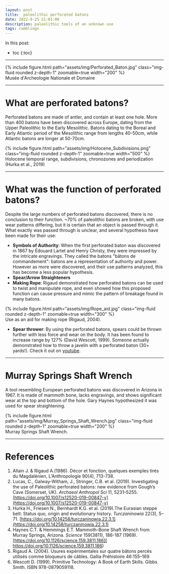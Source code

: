 ```yaml
---
layout: post
title:  paleolithic perforated batons
date: 2022-9-25 21:01:00
description: paleolithic tools of an unknown use
tags: ramblings
---
```

In this post:
* toc
{:toc}
  
***

<div class="text-center">
    {% include figure.html path="assets/img/Perforated_Baton.jpg" class="img-fluid rounded z-depth-1" zoomable=true  width="200" %}
</div>
<div class="caption"> Musée d'Archeologie Nationale et Domaine </div>

***

# What are perforated batons?
Perforated batons are made of antler, and contain at least one hole. More than 400 batons have been discovered across Europe,  dating from the Upper Paleolithic to the Early Mesolithic. Batons dating to the Boreal and Early Atlantic period of the Mesolithic range from lengths 40-50cm, while Atlantic batons are longer at 50-70cm. 

<div class="text-center">
        {% include figure.html path="assets/img/Holocene_Subdivisions.png" class="img-fluid rounded z-depth-1" zoomable=true  width="500" %}
</div>
<div class="caption">Holocene temporal range, subdivisions, chronozones and periodization (Hurka et al., 2019) </div>

***

# What was the function of perforated batons?
Despite the large numbers of perforated batons discovered, there is no conclusion to their function. ~70% of paleolithic batons are broken, with use wear patterns differing, but it is certain that an object is passed through it. What exactly was passed through is unclear, and several hypothesis have been made for their use:

- **Symbols of Authority**: When the first perforated baton was discovered in 1867 by Édouard Lartet and Henry Christy, they were impressed by the intricate engravings. They called the batons "bâtons de commandement": batons are a representation of authority and power. However as more were discovered, and their use patterns analyzed, this has become a less popular hypothesis.
- **Spear/Arrow Straighteners**
- **Making Rope**: Rigaud demonstrated how perforated batons can be used to twist and manipulate rope, and even showed how this proposed function can cause pressure and mimic the pattern of breakage found in many batons. 

<div class="text-center">
        {% include figure.html path="assets/img/Rope_aid.jpg" class="img-fluid rounded z-depth-1" zoomable=true  width="300" %}
</div>
<div class="caption">Use as an aid for making rope (Rigaud, 2004). </div>

- **Spear thrower**: By using the perforated batons, spears could be thrown further with less force and wear on the body. It has been found to increase range by 127% (David Wescott, 1999). Someone actually demonstrated how to throw a javelin with a perforated baton (30+ yards!). Check it out on [youtube](https://www.youtube.com/watch?v=e-DJiih0vzM). 

***

# Murray Springs Shaft Wrench
A tool resembling European perforated batons was discovered in Arizona in 1967. It is made of mammoth bone, lacks engravings, and shows significant wear at the top and bottom of the hole. Gary Haynes hypothesized it was used for spear straightening.

<div class="text-center">
        {% include figure.html path="assets/img/Murray_Springs_Shaft_Wrench.jpg" class="img-fluid rounded z-depth-1" zoomable=true width="200" %}
</div>
<div class="caption">Murray Springs Shaft Wrench. </div>

***

# References

1. Allain J. & Rigaud A.(1986). Décor et fonction, quelques exemples tirés du Magdalénien, L'Anthropologie 90(4), 713-738.
2. Lucas, C., Galway-Witham, J., Stringer, C.B. et al. (2019). Investigating the use of Paleolithic perforated batons: new evidence from Gough’s Cave (Somerset, UK). *Archaeol Anthropol Sci* 11, 5231–5255. [https://doi.org/10.1007/s12520-019-00847-y](https://doi.org/10.1007/s12520-019-00847-y)
3. Hurka H., Friesen N., Bernhardt K.G. et al. (2019).The Eurasian steppe belt: Status quo, origin and evolutionary history. *Turczaninowia* 22(3), 5–71. [https://doi.org/10.14258/turczaninowia.22.3.1](https://doi.org/10.14258/turczaninowia.22.3.1)
4. Haynes C.T. & Hemmings E.T. Mammoth-Bone Shaft Wrench from Murray Springs, Arizona. *Science* 159(3811), 186-187 (1969). [https://doi.org/10.1126/science.159.3811.186]( https://doi.org/10.1126/science.159.3811.186)
5. Rigaud A. (2004). Usures expérimentales sur quatre bâtons percés utilisés comme bloqueurs de câbles. Gallia Préhistoire 46:155–169
6. Wescott D. (1999). Primitive Technology: A Book of Earth Skills. Gibbs Smith. ISBN 978-0879059118.